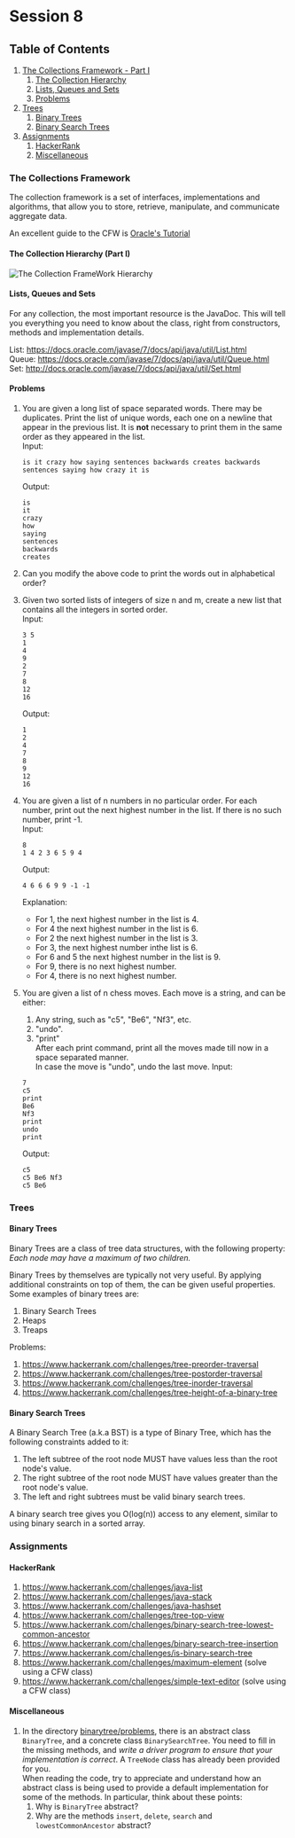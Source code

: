 # Session 8

## Table of Contents
1. [The Collections Framework - Part I](#cfw)
    1. [The Collection Hierarchy](#hierarchy)
    2. [Lists, Queues and Sets](#list-queue-set)
    3. [Problems](#cfwproblems)
2. [Trees](#trees)
    1. [Binary Trees](#binary-trees)
    2. [Binary Search Trees](#bst)
3. [Assignments](#assignments)
    1. [HackerRank](#hackerrank)
    2. [Miscellaneous](#miscellaneous)

### <a name="cfw"></a>The Collections Framework

The collection framework is a set of interfaces, implementations and algorithms, that allow you to store, retrieve, manipulate, and communicate aggregate data.

An excellent guide to the CFW is [Oracle's Tutorial](https://docs.oracle.com/javase/tutorial/collections/intro/)

#### <a name="hierarchy"></a>The Collection Hierarchy (Part I)

![The Collection FrameWork Hierarchy](http://4.bp.blogspot.com/-DvsfKh9clI0/UU3sK7J17jI/AAAAAAAAARU/VnHJDjImzw4/s1600/java-collection-hierarchy.png)

#### <a name="list-queue-set"></a>Lists, Queues and Sets

For any collection, the most important resource is the JavaDoc. This will tell you everything you need to know about the class, right from constructors, methods and implementation details.

List: https://docs.oracle.com/javase/7/docs/api/java/util/List.html  
Queue: https://docs.oracle.com/javase/7/docs/api/java/util/Queue.html  
Set: http://docs.oracle.com/javase/7/docs/api/java/util/Set.html
 

#### <a name="cfwproblems"></a>Problems

1. You are given a long list of space separated words. There may be duplicates. Print the list of unique words, each one on a newline that appear in the previous list. It is **not** necessary to print them in the same order as they appeared in the list.  
   Input:
   ```
   is it crazy how saying sentences backwards creates backwards sentences saying how crazy it is
   ```
   Output:
   ```
   is
   it
   crazy
   how
   saying
   sentences
   backwards
   creates
   ```

2. Can you modify the above code to print the words out in alphabetical order?

3. Given two sorted lists of integers of size n and m, create a new list that contains all the integers in sorted order.  
   Input:  
   ```
   3 5
   1
   4
   9
   2
   7
   8
   12
   16
   ```
   Output:  
   ```
   1
   2
   4
   7
   8
   9
   12
   16
   ```

4. You are given a list of n numbers in no particular order. For each number, print out the next highest number in the list. If there is no such number, print -1.  
   Input:  
   ```
   8
   1 4 2 3 6 5 9 4
   ```
   Output:  
   ```
   4 6 6 6 9 9 -1 -1
   ```
   Explanation:  
     * For 1, the next highest number in the list is 4.  
     * For 4 the next highest number in the list is 6.  
     * For 2 the next highest number in the list is 3.
     * For 3, the next highest number inthe list is 6.
     * For 6 and 5 the next highest number in the list is 9.  
     * For 9, there is no next highest number.  
     * For 4, there is no next highest number.  

5. You are given a list of n chess moves. Each move is a string, and can be either:
    1. Any string, such as "c5", "Be6", "Nf3", etc.
    2. "undo".
    3. "print"  
   After each print command, print all the moves made till now in a space separated manner.  
   In case the move is "undo", undo the last move.
   Input:  
   ```
   7
   c5
   print
   Be6
   Nf3
   print
   undo
   print
   ```
   Output:
   ```
   c5
   c5 Be6 Nf3
   c5 Be6
   ```


### <a name="trees"></a>Trees

#### <a name="binary-trees"></a>Binary Trees

Binary Trees are a class of tree data structures, with the following property: *Each node may have a maximum of two children.*

Binary Trees by themselves are typically not very useful. By applying additional constraints on top of them, the can be given useful properties. Some examples of binary trees are:
1. Binary Search Trees  
2. Heaps
3. Treaps

Problems:
1. https://www.hackerrank.com/challenges/tree-preorder-traversal
2. https://www.hackerrank.com/challenges/tree-postorder-traversal
3. https://www.hackerrank.com/challenges/tree-inorder-traversal
4. https://www.hackerrank.com/challenges/tree-height-of-a-binary-tree

#### <a name="bst"></a>Binary Search Trees

A Binary Search Tree (a.k.a BST) is a type of Binary Tree, which has the following constraints added to it:
1. The left subtree of the root node MUST have values less than the root node's value.
2. The right subtree of the root node MUST have values greater than the root node's value.
3. The left and right subtrees must be valid binary search trees.

A binary search tree gives you O(log(n)) access to any element, similar to using binary search in a sorted array.

### <a name="assignments"></a>Assignments

#### <a name="hackerrank"></a>HackerRank
1. https://www.hackerrank.com/challenges/java-list
2. https://www.hackerrank.com/challenges/java-stack
3. https://www.hackerrank.com/challenges/java-hashset
4. https://www.hackerrank.com/challenges/tree-top-view
5. https://www.hackerrank.com/challenges/binary-search-tree-lowest-common-ancestor
6. https://www.hackerrank.com/challenges/binary-search-tree-insertion
7. https://www.hackerrank.com/challenges/is-binary-search-tree
8. https://www.hackerrank.com/challenges/maximum-element (solve using a CFW class)
9. https://www.hackerrank.com/challenges/simple-text-editor (solve using a CFW class)

#### <a name="miscellaneous"></a>Miscellaneous

1. In the directory [binarytree/problems](binarytree/problems), there is an abstract class `BinaryTree`, and a concrete class `BinarySearchTree`. You need to fill in the missing methods, and *write a driver program to ensure that your implementation is correct*. A `TreeNode` class has already been provided for you.  
When reading the code, try to appreciate and understand how an abstract class is being used to provide a default implementation for some of the methods. In particular, think about these points:
   1. Why is `BinaryTree` abstract?  
   2. Why are the methods `insert`, `delete`, `search` and `lowestCommonAncestor` abstract?
